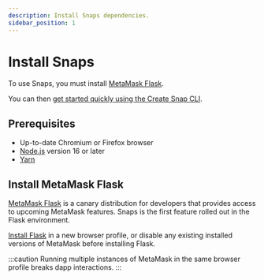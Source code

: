 ```yaml
---
description: Install Snaps dependencies.
sidebar_position: 1
---
```


# Install Snaps

To use Snaps, you must install [MetaMask Flask](#install-metamask-flask).

You can then [get started quickly using the Create Snap CLI](quickstart.md).

## Prerequisites

- Up-to-date Chromium or Firefox browser
- [Node.js](https://nodejs.org/) version 16 or later
- [Yarn](https://yarnpkg.com/)

## Install MetaMask Flask

[MetaMask Flask](https://metamask.io/flask/) is a canary distribution for developers that provides
access to upcoming MetaMask features.
Snaps is the first feature rolled out in the Flask environment.

[Install Flask](https://chrome.google.com/webstore/detail/metamask-flask-developmen/ljfoeinjpaedjfecbmggjgodbgkmjkjk)
in a new browser profile, or disable any existing installed versions of MetaMask before installing
Flask.

:::caution
Running multiple instances of MetaMask in the same browser profile breaks dapp interactions.
:::
